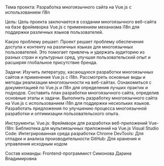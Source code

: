 Тема проекта: Разработка многоязычного сайта на Vue.js с использованием i18n

Цель:
Цель проекта заключается в создании многоязычного веб-сайта на базе фреймворка Vue.js с применением механизма i18n для поддержки различных языков пользователей.

Какую проблему решает:
Проект решает проблему обеспечения доступа к контенту на различных языках для многоязычных пользователей. Это помогает привлечь и удержать аудиторию из разных стран и культурных сред, улучшая пользовательский опыт и расширяя глобальное присутствие бренда.

Задачи:
Изучить литературу, касающуюся разработки многоязычных сайтов и применения Vue.js с i18n.
Рассмотреть основные виды и методы реализации многоязычности на веб-сайтах.
Ознакомиться с документацией по Vue.js и i18n для определения лучших практик и подходов.
Составить план разработки многоязычного сайта, определив основные этапы и задачи.
Выполнить разработку многоязычного сайта на Vue.js с использованием i18n для поддержки нескольких языков.
Разработать предложения по улучшению процесса многоязычной разработки и оптимизации пользовательского опыта.

Инструменты:
Vue.js: Фреймворк для разработки веб-приложений
Vue-i18n: Библиотека для мультиязычных приложений на Vue.js
Visual Studio Code: Интегрированная среда разработки
Chrome DevTools: Для отладки и анализа производительности
GitHub: Для хранения и управления исходным кодом

Состав команды:
Frontend-программист Симонова Дарина Владимировна
